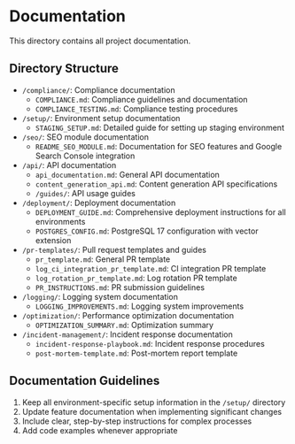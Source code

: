# Documentation

This directory contains all project documentation.

## Directory Structure

- `/compliance/`: Compliance documentation
  - `COMPLIANCE.md`: Compliance guidelines and documentation
  - `COMPLIANCE_TESTING.md`: Compliance testing procedures
- `/setup/`: Environment setup documentation
  - `STAGING_SETUP.md`: Detailed guide for setting up staging environment
- `/seo/`: SEO module documentation
  - `README_SEO_MODULE.md`: Documentation for SEO features and Google Search Console integration
- `/api/`: API documentation
  - `api_documentation.md`: General API documentation
  - `content_generation_api.md`: Content generation API specifications
  - `/guides/`: API usage guides
- `/deployment/`: Deployment documentation
  - `DEPLOYMENT_GUIDE.md`: Comprehensive deployment instructions for all environments 
  - `POSTGRES_CONFIG.md`: PostgreSQL 17 configuration with vector extension
- `/pr-templates/`: Pull request templates and guides
  - `pr_template.md`: General PR template
  - `log_ci_integration_pr_template.md`: CI integration PR template
  - `log_rotation_pr_template.md`: Log rotation PR template
  - `PR_INSTRUCTIONS.md`: PR submission guidelines
- `/logging/`: Logging system documentation
  - `LOGGING_IMPROVEMENTS.md`: Logging system improvements
- `/optimization/`: Performance optimization documentation
  - `OPTIMIZATION_SUMMARY.md`: Optimization summary
- `/incident-management/`: Incident response documentation
  - `incident-response-playbook.md`: Incident response procedures
  - `post-mortem-template.md`: Post-mortem report template

## Documentation Guidelines

1. Keep all environment-specific setup information in the `/setup/` directory
2. Update feature documentation when implementing significant changes
3. Include clear, step-by-step instructions for complex processes
4. Add code examples whenever appropriate